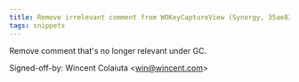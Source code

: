```yaml
---
title: Remove irrelevant comment from WOKeyCaptureView (Synergy, 35ae835)
tags: snippets
---
```


Remove comment that's no longer relevant under GC.

Signed-off-by: Wincent Colaiuta &lt;win@wincent.com&gt;
